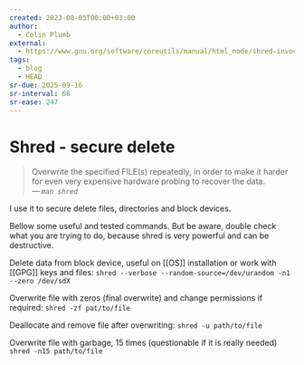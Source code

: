 ```yaml
---
created: 2023-08-05T00:00+03:00
author:
  - Colin Plumb
external:
  - https://www.gnu.org/software/coreutils/manual/html_node/shred-invocation.html
tags:
  - blog
  - HEAD
sr-due: 2025-09-16
sr-interval: 68
sr-ease: 247
---
```


# Shred - secure delete

> Overwrite the specified FILE(s) repeatedly, in order to make it harder for even very expensive hardware probing to recover the data.\
> — <cite>`man shred`</cite>

I use it to secure delete files, directories and block devices.

Bellow some useful and tested commands. But be aware, double check what you are trying to do, because shred is very powerful and can be destructive.

Delete data from block device, useful on [[OS]] installation or work with [[GPG]] keys and files: `shred --verbose --random-source=/dev/urandom -n1 --zero /dev/sdX`

Overwrite file with zeros (final overwrite) and change permissions if required: `shred -zf pat/to/file`

Deallocate and remove file after overwriting: `shred -u path/to/file`

Overwrite file with garbage, 15 times (questionable if it is really needed) `shred -n15 path/to/file`

